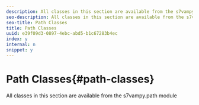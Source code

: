 ```yaml
---
description: All classes in this section are available from the s7vampy.path module
seo-description: All classes in this section are available from the s7vampy.path module
seo-title: Path Classes
title: Path Classes
uuid: e39f09d3-0897-4ebc-abd5-b1c67283b4ec
index: y
internal: n
snippet: y
---
```


# Path Classes{#path-classes}

All classes in this section are available from the s7vampy.path module

